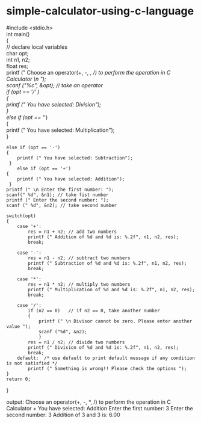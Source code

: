 # simple-calculator-using-c-language
#include <stdio.h>  
int main()  
{  
    // declare local variables  
    char opt;  
    int n1, n2;   
    float res;  
    printf (" Choose an operator(+, -, *, /) to perform the operation in C Calculator \n ");  
    scanf ("%c", &opt); // take an operator  
    if (opt == '/' )  
    {  
        printf (" You have selected: Division");  
    }  
    else if (opt == '*')  
    {  
        printf (" You have selected: Multiplication");  
     }  
       
    else if (opt == '-')  
    {  
        printf (" You have selected: Subtraction");  
     }  
        else if (opt == '+')  
    {  
        printf (" You have selected: Addition");  
     }     
    printf (" \n Enter the first number: ");  
    scanf(" %d", &n1); // take fist number  
    printf (" Enter the second number: ");  
    scanf (" %d", &n2); // take second number  
      
    switch(opt)  
    {  
        case '+':  
            res = n1 + n2; // add two numbers  
            printf (" Addition of %d and %d is: %.2f", n1, n2, res);  
            break;  
          
        case '-':  
            res = n1 - n2; // subtract two numbers  
            printf (" Subtraction of %d and %d is: %.2f", n1, n2, res);  
            break;  
              
        case '*':  
            res = n1 * n2; // multiply two numbers  
            printf (" Multiplication of %d and %d is: %.2f", n1, n2, res);  
            break;            
          
        case '/':  
            if (n2 == 0)   // if n2 == 0, take another number  
            {  
                printf (" \n Divisor cannot be zero. Please enter another value ");  
                scanf ("%d", &n2);        
                }  
            res = n1 / n2; // divide two numbers  
            printf (" Division of %d and %d is: %.2f", n1, n2, res);  
            break;  
        default:  /* use default to print default message if any condition is not satisfied */  
            printf (" Something is wrong!! Please check the options ");               
    }  
    return 0;  
}  



output:
Choose an operator(+, -, *, /) to perform the operation in C Calculator 
 +
 You have selected: Addition 
 Enter the first number: 3
 Enter the second number: 3
 Addition of 3 and 3 is: 6.00
